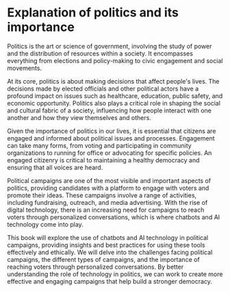 Explanation of politics and its importance
========================================================

Politics is the art or science of government, involving the study of power and the distribution of resources within a society. It encompasses everything from elections and policy-making to civic engagement and social movements.

At its core, politics is about making decisions that affect people's lives. The decisions made by elected officials and other political actors have a profound impact on issues such as healthcare, education, public safety, and economic opportunity. Politics also plays a critical role in shaping the social and cultural fabric of a society, influencing how people interact with one another and how they view themselves and others.

Given the importance of politics in our lives, it is essential that citizens are engaged and informed about political issues and processes. Engagement can take many forms, from voting and participating in community organizations to running for office or advocating for specific policies. An engaged citizenry is critical to maintaining a healthy democracy and ensuring that all voices are heard.

Political campaigns are one of the most visible and important aspects of politics, providing candidates with a platform to engage with voters and promote their ideas. These campaigns involve a range of activities, including fundraising, outreach, and media advertising. With the rise of digital technology, there is an increasing need for campaigns to reach voters through personalized conversations, which is where chatbots and AI technology come into play.

This book will explore the use of chatbots and AI technology in political campaigns, providing insights and best practices for using these tools effectively and ethically. We will delve into the challenges facing political campaigns, the different types of campaigns, and the importance of reaching voters through personalized conversations. By better understanding the role of technology in politics, we can work to create more effective and engaging campaigns that help build a stronger democracy.
